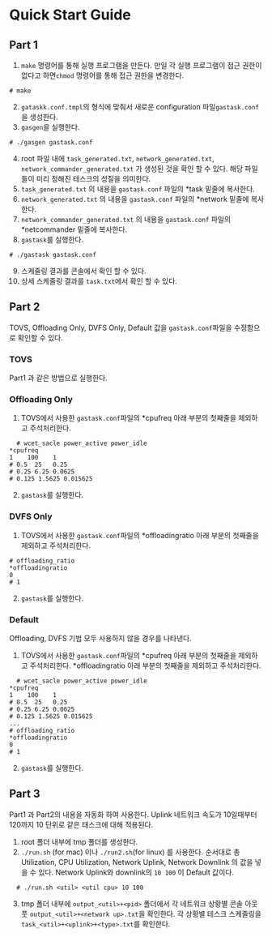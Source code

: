 # Quick Start Guide

## Part 1

1. `make` 명령어를 통해 실행 프로그램을 만든다. 만일 각 실행 프로그램이 접근 권한이 없다고 하면`chmod` 명령어를 통해 접근 권한을 변경한다. 
```
# make
```
2.  `gataskk.conf.tmpl`의 형식에 맞춰서 새로운 configuration 파일`gastask.conf`을 생성한다.
3. `gasgen`을 실행한다. 
```
# ./gasgen gastask.conf
```
4. root 파일 내에 `task_generated.txt`, `network_generated.txt`, `network_commander_generated.txt` 가 생성된 것을 확인 할 수 있다. 해당 파일 들이 미리 정해진 테스크의 성질을 의미한다.
5. `task_generated.txt` 의 내용을 `gastask.conf` 파일의 *task 밑줄에 복사한다.
6. `network_generated.txt` 의 내용을 `gastask.conf` 파일의 *network 밑줄에 복사한다.
7. `network_commander_generated.txt` 의 내용을 `gastask.conf` 파일의 *netcommander 밑줄에 복사한다.
8. `gastask`를 실행한다. 
```
# ./gastask gastask.conf
```
9. 스케줄링 결과를 콘솔에서 확인 할 수 있다.
10. 상세 스케줄링 결과를 `task.txt`에서 확인 할 수 있다. 

## Part 2
TOVS, Offloading Only, DVFS Only, Default 값을 `gastask.conf`파일을 수정함으로 확인할 수 있다. 
### TOVS
Part1 과 같은 방법으로 실행한다. 
### Offloading Only
  1. TOVS에서 사용한 `gastask.conf`파일의 *cpufreq 아래 부분의 첫째줄을 제외하고 주석처리한다. 
```
  # wcet_sacle power_active power_idle
*cpufreq
1    100    1
# 0.5  25   0.25
# 0.25 6.25 0.0625
# 0.125 1.5625 0.015625
```
  2. `gastask`를 실행한다. 

### DVFS Only
  1. TOVS에서 사용한 `gastask.conf`파일의 *offloadingratio 아래 부분의 첫째줄을 제외하고 주석처리한다. 
```
# offloading_ratio 
*offloadingratio
0
# 1
```
  2. `gastask`를 실행한다. 

### Default
  Offloading, DVFS 기법 모두 사용하지 않을 경우를 나타낸다.
  1. TOVS에서 사용한 `gastask.conf`파일의 *cpufreq 아래 부분의 첫째줄을 제외하고 주석처리한다. *offloadingratio 아래 부분의 첫째줄을 제외하고 주석처리한다. 
```
  # wcet_sacle power_active power_idle
*cpufreq
1    100    1
# 0.5  25   0.25
# 0.25 6.25 0.0625
# 0.125 1.5625 0.015625
...
# offloading_ratio 
*offloadingratio
0
# 1
```
  2. `gastask`를 실행한다. 

## Part 3
Part1 과 Part2의 내용을 자동화 하여 사용한다. 
Uplink 네트워크 속도가 10일때부터 120까지 10 단위로 같은 태스크에 대해 적용된다. 
1. root 폴더 내부에 tmp 폴더를 생성한다.
2. `./run.sh` (for mac) 이나 `./run2.sh`(for linux) 를 사용한다. 
   순서대로 총 Utilization, CPU Utilization, Network Uplink, Network Downlink 의 값을 넣을 수 있다.
   Network Uplink와 downlink의 `10 100` 이 Default 값이다.
```
  # ./run.sh <util> <util cpu> 10 100
```
3. tmp 폴더 내부에 `output_<util>+<pid>` 폴더에서 각 네트워크 상황별 콘솔 아웃풋 `output_<util>+<network up>.txt`을 확인한다. 각 상황별 테스크 스케줄링을 `task_<util>+<uplink>+<type>.txt`를 확인한다.
